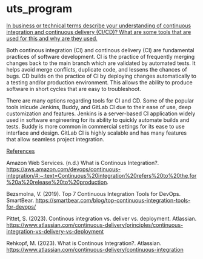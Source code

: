 # uts_program
<u>In business or technical terms describe your understanding of continuous integration and continuous delivery (CI/CD)? What are some tools that are used for this and why are they used.</u>

Both continous integration (CI) and continous delivery (CI) are fundamental
practices of software development. CI is the practice of frequently merging 
changes back to the main branch which are validated by automated tests. It helps
avoid merge conflicts, duplicate code, and lessens the chances of bugs. CD 
builds on the practice of CI by deploying changes automatically to a testing 
and/or production environment. This allows the ability to produce software in
short cycles that are easy to troubleshoot. 

There are many options regarding tools for CI and CD. Some of the popular tools 
inlcude Jenkins, Buddy, and GitLab CI due to their ease of use, deep customization and features. Jenkins is a server-based CI application widely used
in software engineering for its ability to quickly automate builds and tests.
Buddy is more common in commercial settings for its ease to use interface and
design. GitLab CI is highly scalable and has many features that allow seamless project integration. 

<u>References</u>

Amazon Web Services. (n.d.) What is Continous Integration?. 
https://aws.amazon.com/devops/continuous-integration/#:~:text=Continuous%20integration%20refers%20to%20the,for%20a%20release%20to%20production.

Bezsmolna, V. (2019). Top 7 Continuous Integration Tools for DevOps. SmartBear.
https://smartbear.com/blog/top-continuous-integration-tools-for-devops/

Pittet, S. (2023). Continous integration vs. deliver vs. deployment. Atlassian.
https://www.atlassian.com/continuous-delivery/principles/continuous-integration-vs-delivery-vs-deployment

Rehkopf, M. (2023). What is Continous Integration?. Atlassian.
https://www.atlassian.com/continuous-delivery/continuous-integration


